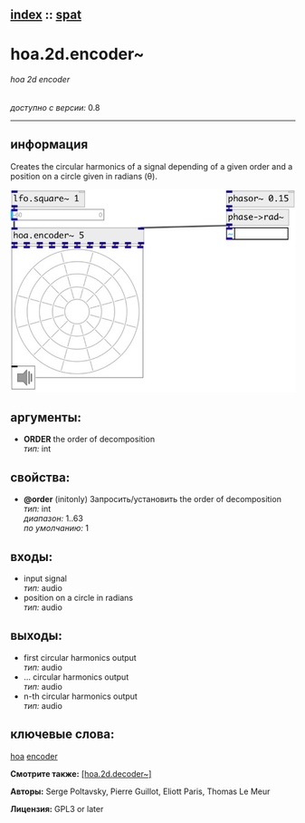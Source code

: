 [index](index.html) :: [spat](category_spat.html)
---

# hoa.2d.encoder~

###### hoa 2d encoder

*доступно с версии:* 0.8

---


## информация
Creates the circular harmonics of a signal depending of a given order and a position on a circle given in radians (θ).


[![example](../examples/img/hoa.2d.encoder~.jpg)](../examples/pd/hoa.2d.encoder~.pd)



## аргументы:

* **ORDER**
the order of decomposition<br>
_тип:_ int<br>





## свойства:

* **@order** (initonly)
Запросить/установить the order of decomposition<br>
_тип:_ int<br>
_диапазон:_ 1..63<br>
_по умолчанию:_ 1<br>



## входы:

* input signal<br>
_тип:_ audio
* position on a circle in radians<br>
_тип:_ audio



## выходы:

* first circular harmonics output<br>
_тип:_ audio
* ... circular harmonics output<br>
_тип:_ audio
* n-th circular harmonics output<br>
_тип:_ audio



## ключевые слова:

[hoa](keywords/hoa.html)
[encoder](keywords/encoder.html)



**Смотрите также:**
[\[hoa.2d.decoder~\]](hoa.2d.decoder~.html)




**Авторы:** Serge Poltavsky, Pierre Guillot, Eliott Paris, Thomas Le Meur




**Лицензия:** GPL3 or later





